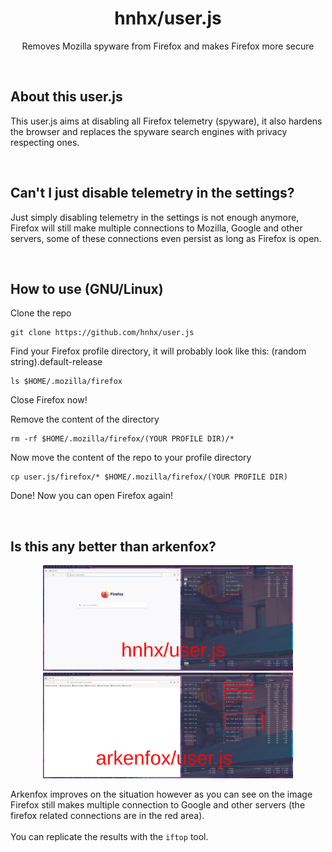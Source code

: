 <h1 align="center">hnhx/user.js</h1>
<p align="center">Removes Mozilla spyware from Firefox and makes Firefox more secure</p>

<br>

## About this user.js

This user.js aims at disabling all Firefox telemetry (spyware), it also hardens the browser and replaces the spyware search engines with privacy respecting ones.

<br>

## Can't I just disable telemetry in the settings?

Just simply disabling telemetry in the settings is not enough anymore, Firefox will still make multiple connections to Mozilla, Google and other servers, some of these connections even persist as long as Firefox is open.

<br>

## How to use (GNU/Linux)

Clone the repo
```
git clone https://github.com/hnhx/user.js
```

Find your Firefox profile directory, it will probably look like this: (random string).default-release
```
ls $HOME/.mozilla/firefox
```

Close Firefox now!
<br>

Remove the content of the directory 
```
rm -rf $HOME/.mozilla/firefox/(YOUR PROFILE DIR)/*
```

Now move the content of the repo to your profile directory
```
cp user.js/firefox/* $HOME/.mozilla/firefox/(YOUR PROFILE DIR)
```

Done! Now you can open Firefox again!

<br>

## Is this any better than arkenfox?
<p align="center">
  <img src="./screenshot.png" width="400">
  <img src="./screenshot_arkenfox.png" width="400">
</p>

Arkenfox improves on the situation however as you can see on the image Firefox still makes multiple connection to Google and other servers (the firefox related connections are in the red area).
<br><br>
You can replicate the results with the `iftop` tool.
